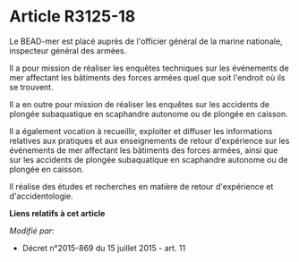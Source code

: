 # Article R3125-18

Le BEAD-mer est placé auprès de l'officier général de la marine nationale, inspecteur général des armées.

Il a pour mission de réaliser les enquêtes techniques sur les événements de mer affectant les bâtiments des forces armées
quel que soit l'endroit où ils se trouvent.

Il a en outre pour mission de réaliser les enquêtes sur les accidents de plongée subaquatique en scaphandre autonome ou de
plongée en caisson.

Il a également vocation à recueillir, exploiter et diffuser les informations relatives aux pratiques et aux enseignements de
retour d'expérience sur les événements de mer affectant les bâtiments des forces armées, ainsi que sur les accidents de
plongée subaquatique en scaphandre autonome ou de plongée en caisson. 

Il réalise des études et recherches en matière de retour d'expérience et d'accidentologie.

**Liens relatifs à cet article**

_Modifié par_:

  - Décret n°2015-869 du 15 juillet 2015 - art. 11
